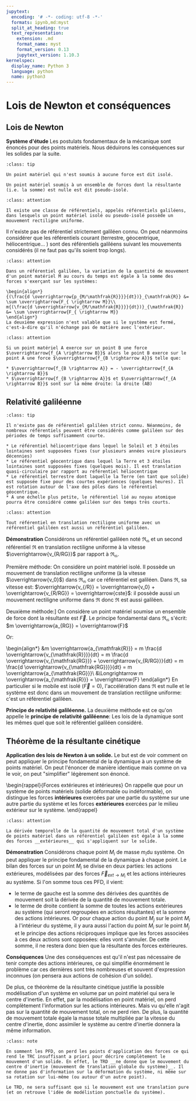 ```yaml
---
jupytext:
  encoding: '# -*- coding: utf-8 -*-'
  formats: ipynb,md:myst
  split_at_heading: true
  text_representation:
    extension: .md
    format_name: myst
    format_version: 0.13
    jupytext_version: 1.10.3
kernelspec:
  display_name: Python 3
  language: python
  name: python3
---
```

# Lois de Newton et conséquences

## Lois de Newton


__Système d'étude__
Les postulats fondamentaux de la mécanique sont énoncés pour des points matériels. Nous déduirons les conséquences sur les solides par la suite.


````{admonition} Définition : Système isolé et pseudo-isolé
:class: tip

Un point matériel qui n'est soumis à aucune force est dit isolé.

Un point matériel soumis à un ensemble de forces dont la résultante (i.e. la somme) est nulle est dit pseudo-isolé.

````

````{admonition} Fondamental : Première loi de Newton (Principe d'inertie)
:class: attention

Il existe une classe de référentiels, appelés référentiels galiléens, dans lesquels un point matériel isolé ou pseudo-isolé possède un mouvement rectiligne uniforme.
````


Il n'existe pas de référentiel strictement galiléen connu. On peut néanmoins considérer que les référentiels courant (terrestre, géocentrique, héliocentrique... ) sont des référentiels galiléens suivant les mouvements considérés (il ne faut pas qu'ils soient trop longs).


````{admonition} Fondamental : Deuxième loi de Newton (Principe fondamental de la dynamique)
:class: attention

Dans un référentiel galiléen, la variation de la quantité de mouvement d'un point matériel M au cours du temps est égale à la somme des forces s'exerçant sur les systèmes:

\begin{align*}
{(\frac{d \overrightarrow{p_{M/\mathfrak{R}}}}{dt})}_{\mathfrak{R}} &= \sum \overrightarrow{F_{ \rightarrow M}}\\
m{(\frac{d \overrightarrow{v_{M/\mathfrak{R}}}}{dt})}_{\mathfrak{R}} &= \sum \overrightarrow{F_{ \rightarrow M}}
\end{align*}
La deuxième expression n'est valable que si le système est fermé, c'est-à-dire qu'il n'échange pas de matière avec l'extérieur.
````

````{admonition} Fondamental : Troisième loi de Newton (Lois des actions réciproques)
:class: attention

Si un point matériel A exerce sur un point B une force $\overrightarrow{f_{A \rightarrow B}}$ alors le point B exerce sur le point A une force $\overrightarrow{f_{B \rightarrow A}}$ telle que:

* $\overrightarrow{f_{B \rightarrow A}} = - \overrightarrow{f_{A \rightarrow B}}$
* $\overrightarrow{f_{B \rightarrow A}}$ et $\overrightarrow{f_{A \rightarrow B}}$ sont sur la même droite: la droite (AB)
````

## Relativité galiléenne

````{admonition} Définition : Référentiels galiléens usuels
:class: tip

Il n'existe pas de référentiel galiléen strict connu. Néanmoins, de nombreux référentiels peuvent être considérés comme galiléen sur des périodes de temps suffisamment courte.

* Le référentiel héliocentrique dans lequel le Soleil et 3 étoiles lointaines sont supposées fixes (sur plusieurs années voire plusieurs décennies)
* Le référentiel géocentrique dans lequel la Terre et 3 étoiles lointaines sont supposées fixes (quelques mois). Il est translation quasi-circulaire par rapport au référentiel héliocentrique
* Le référentiel terrestre dont laquelle la Terre (en tant que solide) est supposée fixe pour des courtes expériences (quelques heures). Il est rotation autour de l'axe des pôles dans le référentiel géocentrique.
* A une échelle plus petite, le référentiel lié au noyau atomique pourra être considéré comme galiléen sur des temps très courts.

````

````{admonition} Fondamental : Infinité des référentiels galiléens.
:class: attention

Tout référentiel en translation rectiligne uniforme avec un référentiel galiléen est aussi un référentiel galiléen.
````


__Démonstration__
Considérons un référentiel galiléen noté $\mathfrak{R_G}$ et un second référentiel $\mathfrak{R}$ en translation rectiligne uniforme à la vitesse $\overrightarrow{v_{R/RG}}$ par rapport à $\mathfrak{R_G}$.

Première méthode: On considère un point matériel isolé. Il possède un mouvement de translation rectiligne uniforme (à la vitesse $\overrightarrow{v_0}$) dans $\mathfrak{R_G}$ car ce référentiel est galiléen. Dans $\mathfrak{R}$, sa vitesse est: $\overrightarrow{v_{/R}} = \overrightarrow{v_0} + \overrightarrow{v_{R/RG}} = \overrightarrow{cste}$: il possède aussi un mouvement rectiligne uniforme dans $\mathfrak{R}$ donc $\mathfrak{R}$ est aussi galiléen.

Deuxième méthode:] On considère un point matériel soumise un ensemble de force dont la résultante est $\overrightarrow{F}$. Le principe fondamental dans $\mathfrak{R_G}$ s'écrit: $m \overrightarrow{a_{RG}} = \overrightarrow{F}$

Or:

\begin{align*}
&m \overrightarrow{a_{\mathfrak{R}}} = m \frac{d \overrightarrow{v_{\mathfrak{R}}}}{dt} = m \frac{d \overrightarrow{v_{\mathfrak{RG}}} + \overrightarrow{v_{R/RG}}}{dt} = m \frac{d \overrightarrow{v_{\mathfrak{RG}}}}{dt} = m \overrightarrow{a_{\mathfrak{RG}}}\\
&\Longrightarrow m \overrightarrow{a_{\mathfrak{R}}} = \overrightarrow{F}
\end{align*}
En particulier si le mobile est isolé ($\overrightarrow{F} = 0$), l'accélération dans $\mathfrak{R}$ est nulle et le système est donc dans un mouvement de translation rectiligne uniforme: c'est un référentiel galiléen.



__Principe de relativité galiléenne.__
La deuxième méthode est ce qu'on appelle le __principe de relativité galiléenne__: Les lois de la dynamique sont les mêmes quel que soit le référentiel galiléen considéré.


## Théorème de la résultante cinétique


__Application des lois de Newton à un solide.__
Le but est de voir comment on peut appliquer le principe fondamental de la dynamique à un système de points matériel. On peut l'énoncer de manière identique mais comme on va le voir, on peut "simplifier" légèrement son énoncé.


\begin{rappel}{Forces extérieures et intérieures}
On rappelle que pour un système de points matériels (solide déformable ou indéformable), on distingue les forces __intérieures__ exercées par une partie du système sur une autre partie du système et les forces __extérieures__ exercées par le milieu extérieur sur le système.
\end{rappel}

````{admonition} Fondamental : Théorème de la résultante dynamique
:class: attention

La dérivée temporelle de la quantité de mouvement total d'un système de points matériel dans un référentiel galiléen est égale à la somme des forces __extérieures__ qui s'appliquent sur le solide.
````


__Démonstration__
Considérons chaque point $M_i$ de masse $m_i$du système. On peut appliquer le principe fondamental de la dynamique à chaque point. Le bilan des forces sur un point $M_i$ se divise en deux parties: les actions extérieures, modélisées par des forces $\overrightarrow{F}_{ext \to M_i}$ et les actions intérieures au système. Si l'on somme tous ces PFD, il vient:

* le terme de gauche est la somme des dérivées des quantités de mouvement soit la dérivée de la quantité de mouvement totale.
* le terme de droite contient la somme de toutes les actions extérieures au système (qui seront regroupées en actions résultantes) et la somme des actions intérieures. Or pour chaque action du point $M_j$ sur le point $M_i$ à l'intérieur du système, il y aura aussi l'action du point $M_i$ sur le point $M_j$ et le principe des actions réciproques implique que les forces associées à ces deux actions sont opposées: elles vont s'annuler. De cette somme, il ne restera donc bien que la résultante des forces extérieures.



__Conséquences__
Une des conséquences est qu'il n'est pas nécessaire de tenir compte des actions intérieures, ce qui simplifie énormément le problème car ces dernières sont très nombreuses et souvent d'expression inconnues (on pensera aux actions de cohésion d'un solide).

De plus, ce théorème de la résultante cinétique justifie la possible modélisation d'un système en volume par un point matériel qui sera le centre d'inertie. En effet, par la modélisation en point matériel, on perd complètement l'information sur les actions intérieures. Mais vu qu'elle n'agit pas sur la quantité de mouvement total, on ne perd rien. De plus, la quantité de mouvement totale égale la masse totale multipliée par la vitesse du centre d'inertie, donc assimiler le système au centre d'inertie donnera la même information.


````{admonition} Attention : Insuffisance du théorème de la résultante cinétique (TRC).
:class: note

En somment les PFD, on perd les points d'application des forces ce qui rend le TRC insuffisant a priori pour décrire complètement le mouvement d'un solide. En effet, le TRD __ne donne que le mouvement du centre d'inertie (mouvement de translation globale du système)__. Il ne donne pas d'information sur la déformation du système, ni même sur sa rotation sur lui-même (ou autour d'un autre point).

Le TRD, ne sera suffisant que si le mouvement est une translation pure (et on retrouve l'idée de modélistion ponctuelle du système).

````

